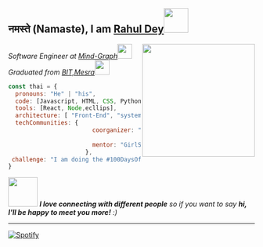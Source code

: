 ## नमस्ते (Namaste), I am [Rahul Dey](https://rahuldey613.github.io/)<img src="https://media.giphy.com/media/12oufCB0MyZ1Go/giphy.gif" width="50"></h2>
<img align='right' src="https://media.giphy.com/media/M9gbBd9nbDrOTu1Mqx/giphy.gif" width="230">
<p><em>Software Engineer at <a href="https://www.mind-graph.com/">Mind-Graph</a><img src="https://media.giphy.com/media/WUlplcMpOCEmTGBtBW/giphy.gif" width="30"></br>Graduated from <a href="https://www.bitmesra.ac.in/">BIT,Mesra</a><img src="https://media.giphy.com/media/fYSnHlufseco8Fh93Z/giphy.gif" width="30">
</em></p>


```javascript
const thai = {
  pronouns: "He" | "his",
  code: [Javascript, HTML, CSS, Python, Java],
  tools: [React, Node,ecllips],
  architecture: [ "Front-End", "system pattern"],
  techCommunities: {
                        coorganizer: "BIT-M",
                        
                        mentor: "GirlScript"
                      },
 challenge: "I am doing the #100DaysOfCode challenge focused on react & front-end"
}

```


<img src="https://media.giphy.com/media/LnQjpWaON8nhr21vNW/giphy.gif" width="60"> <em><b>I love connecting with different people</b> so if you want to say <b>hi, I'll be happy to meet you more!</b> :)</em>

---
[![Spotify](https://github-readme-remake.vercel.app/api/spotify)](https://open.spotify.com/user/317jxpszl4h6axqim54omlpiqg4e)
<br/>
